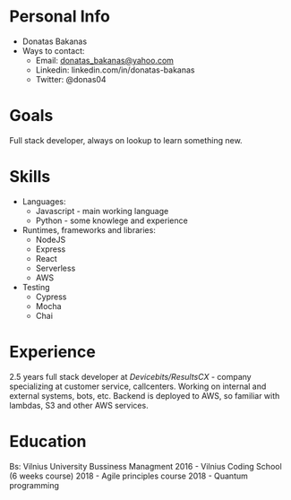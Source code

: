 # Personal Info

* Donatas Bakanas
* Ways to contact:
  * Email: donatas_bakanas@yahoo.com
  * Linkedin: linkedin.com/in/donatas-bakanas
  * Twitter: @donas04

# Goals

Full stack developer, always on lookup to learn something new.

# Skills

* Languages:
  * Javascript - main working language
  * Python - some knowlege and experience
* Runtimes, frameworks and libraries:
  * NodeJS
  * Express
  * React
  * Serverless
  * AWS
* Testing
  * Cypress
  * Mocha
  * Chai

# Experience
2.5 years full stack developer at *Devicebits/ResultsCX* - company specializing at customer service, callcenters. Working on internal and external systems, bots, etc. Backend is deployed to AWS, so familiar with lambdas, S3 and other AWS services.

# Education

Bs: Vilnius University Bussiness Managment
2016 - Vilnius Coding School (6 weeks course)
2018 - Agile principles course
2018 - Quantum programming